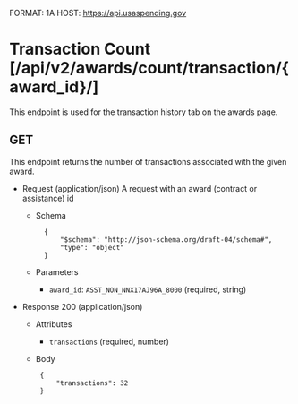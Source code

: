 FORMAT: 1A
HOST: https://api.usaspending.gov

# Transaction Count [/api/v2/awards/count/transaction/{award_id}/]

This endpoint is used for the transaction history tab on the awards page.

## GET

This endpoint returns the number of transactions associated with the given award.

+ Request (application/json)
    A request with an award (contract or assistance) id
    + Schema

            {
                "$schema": "http://json-schema.org/draft-04/schema#",
                "type": "object"
            }

    + Parameters
        + `award_id`: `ASST_NON_NNX17AJ96A_8000` (required, string)

+ Response 200 (application/json)
    + Attributes
        + `transactions` (required, number)
     + Body

            {
                "transactions": 32
            }
